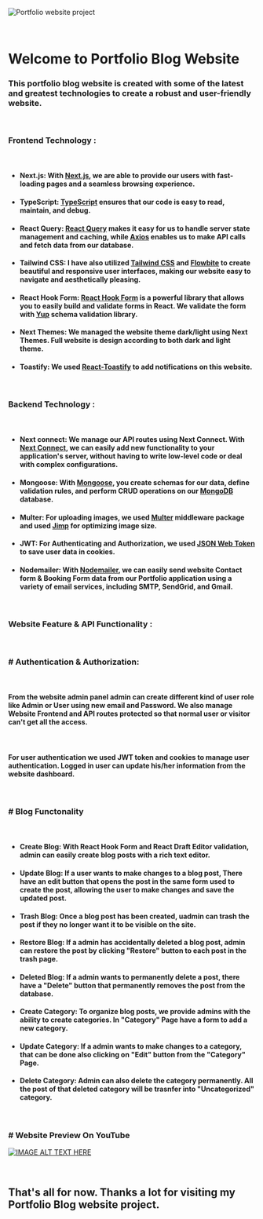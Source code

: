 ![Portfolio website project](https://github.com/rostamali/portfolio-frontend/blob/main/public/portfolio-website.png 'Portfolio website project')

</br>

# Welcome to Portfolio Blog Website

### This portfolio blog website is created with some of the latest and greatest technologies to create a robust and user-friendly website.

</br>

### **Frontend Technology :**

</br>

-   #### Next.js: With [Next.js](https://nextjs.org/), we are able to provide our users with fast-loading pages and a seamless browsing experience.
-   #### TypeScript: [TypeScript](https://www.typescriptlang.org/) ensures that our code is easy to read, maintain, and debug.

-   #### React Query: [React Query](https://tanstack.com/query/latest) makes it easy for us to handle server state management and caching, while [Axios](https://axios-http.com/docs/intro) enables us to make API calls and fetch data from our database.

-   #### Tailwind CSS: I have also utilized [Tailwind CSS](https://tailwindcss.com/) and [Flowbite](https://flowbite-react.com/) to create beautiful and responsive user interfaces, making our website easy to navigate and aesthetically pleasing.

-   #### React Hook Form: [React Hook Form](https://react-hook-form.com/) is a powerful library that allows you to easily build and validate forms in React. We validate the form with [Yup](https://www.npmjs.com/package/yup) schema validation library.

-   #### Next Themes: We managed the website theme dark/light using Next Themes. Full website is design according to both dark and light theme.

-   #### Toastify: We used [React-Toastify](https://www.npmjs.com/package/react-toastify) to add notifications on this website.

</br>

### **Backend Technology :**

</br>

-   #### Next connect: We manage our API routes using Next Connect. With [Next Connect](https://github.com/hoangvvo/next-connect), we can easily add new functionality to your application's server, without having to write low-level code or deal with complex configurations.

-   #### Mongoose: With [Mongoose](https://mongoosejs.com/), you create schemas for our data, define validation rules, and perform CRUD operations on our [MongoDB](https://www.mongodb.com/) database.

-   #### Multer: For uploading images, we used [Multer](https://www.npmjs.com/package/multer) middleware package and used [Jimp](https://www.npmjs.com/package/jimp) for optimizing image size.

-   #### JWT: For Authenticating and Authorization, we used [JSON Web Token](https://jwt.io/) to save user data in cookies.

-   #### Nodemailer: With [Nodemailer](https://nodemailer.com/about/), we can easily send website Contact form & Booking Form data from our Portfolio application using a variety of email services, including SMTP, SendGrid, and Gmail.

</br>

### **Website Feature & API Functionality :**

</br>

### **# Authentication & Authorization:**

</br>

#### From the website admin panel admin can create different kind of user role like Admin or User using new email and Password. We also manage Website Frontend and API routes protected so that normal user or visitor can't get all the access.

</br>

#### For user authentication we used JWT token and cookies to manage user authentication. Logged in user can update his/her information from the website dashboard.

</br>

### **# Blog Functonality**

</br>

-   #### **Create Blog:** With React Hook Form and React Draft Editor validation, admin can easily create blog posts with a rich text editor.

-   #### **Update Blog:** If a user wants to make changes to a blog post, There have an edit button that opens the post in the same form used to create the post, allowing the user to make changes and save the updated post.
-   #### **Trash Blog:** Once a blog post has been created, uadmin can trash the post if they no longer want it to be visible on the site.
-   #### **Restore Blog:** If a admin has accidentally deleted a blog post, admin can restore the post by clicking "Restore" button to each post in the trash page.
-   #### **Deleted Blog:** If a admin wants to permanently delete a post, there have a "Delete" button that permanently removes the post from the database.

-   #### **Create Category:** To organize blog posts, we provide admins with the ability to create categories. In "Category" Page have a form to add a new category.

-   #### **Update Category:** If a admin wants to make changes to a category, that can be done also clicking on "Edit" button from the "Category" Page.

-   #### **Delete Category:** Admin can also delete the category permanently. All the post of that deleted category will be trasnfer into **"Uncategorized"** category.

</br>

### **# Website Preview On YouTube**

[![IMAGE ALT TEXT HERE](http://img.youtube.com/vi/nlxz1OO_u7o/0.jpg)](http://www.youtube.com/watch?v=nlxz1OO_u7o)

</br>

## That's all for now. Thanks a lot for visiting my Portfolio Blog website project.
